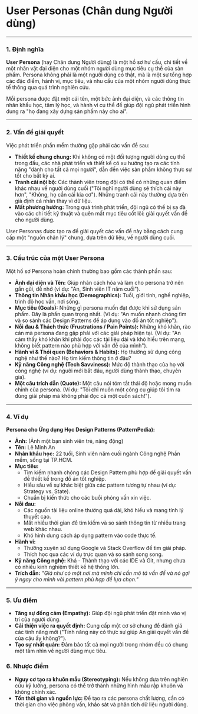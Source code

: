 # User Personas (Chân dung Người dùng)

---

### **1. Định nghĩa**

**User Persona** (hay Chân dung Người dùng) là một hồ sơ hư cấu, chi tiết về một nhân vật đại diện cho một nhóm người dùng mục tiêu cụ thể của sản phẩm. Persona không phải là một người dùng có thật, mà là một sự tổng hợp các đặc điểm, hành vi, mục tiêu, và nhu cầu của một nhóm người dùng thực tế thông qua quá trình nghiên cứu.

Mỗi persona được đặt một cái tên, một bức ảnh đại diện, và các thông tin nhân khẩu học, tâm lý học, và hành vi cụ thể để giúp đội ngũ phát triển hình dung ra "họ đang xây dựng sản phẩm này cho ai".

---

### **2. Vấn đề giải quyết**

Việc phát triển phần mềm thường gặp phải các vấn đề sau:

- **Thiết kế chung chung:** Khi không có một đối tượng người dùng cụ thể trong đầu, các nhà phát triển và thiết kế có xu hướng tạo ra các tính năng "dành cho tất cả mọi người", dẫn đến việc sản phẩm không thực sự tốt cho bất kỳ ai.
- **Tranh cãi nội bộ:** Các thành viên trong đội có thể có những quan điểm khác nhau về người dùng cuối ("Tôi nghĩ người dùng sẽ thích cái này hơn", "Không, họ cần cái kia cơ"). Những tranh cãi này thường dựa trên giả định cá nhân thay vì dữ liệu.
- **Mất phương hướng:** Trong quá trình phát triển, đội ngũ có thể bị sa đà vào các chi tiết kỹ thuật và quên mất mục tiêu cốt lõi: giải quyết vấn đề cho người dùng.

User Personas được tạo ra để giải quyết các vấn đề này bằng cách cung cấp một "nguồn chân lý" chung, dựa trên dữ liệu, về người dùng cuối.

---

### **3. Cấu trúc của một User Persona**

Một hồ sơ Persona hoàn chỉnh thường bao gồm các thành phần sau:

- **Ảnh đại diện và Tên:** Giúp nhân cách hóa và làm cho persona trở nên gần gũi, dễ nhớ (ví dụ: "An, Sinh viên IT năm cuối").
- **Thông tin Nhân khẩu học (Demographics):** Tuổi, giới tính, nghề nghiệp, trình độ học vấn, nơi sống.
- **Mục tiêu (Goals):** Những gì persona muốn đạt được khi sử dụng sản phẩm. Đây là phần quan trọng nhất. (Ví dụ: "An muốn nhanh chóng tìm và so sánh các Design Patterns để áp dụng vào đồ án tốt nghiệp").
- **Nỗi đau & Thách thức (Frustrations / Pain Points):** Những khó khăn, rào cản mà persona đang gặp phải với các giải pháp hiện tại. (Ví dụ: "An cảm thấy khó khăn khi phải đọc các tài liệu dài và khó hiểu trên mạng, không biết pattern nào phù hợp với vấn đề của mình").
- **Hành vi & Thói quen (Behaviors & Habits):** Họ thường sử dụng công nghệ như thế nào? Họ tìm kiếm thông tin ở đâu?
- **Kỹ năng Công nghệ (Tech Savviness):** Mức độ thành thạo của họ với công nghệ (ví dụ: người mới bắt đầu, người dùng thành thạo, chuyên gia).
- **Một câu trích dẫn (Quote):** Một câu nói tóm tắt thái độ hoặc mong muốn chính của persona. (Ví dụ: "Tôi chỉ muốn một công cụ giúp tôi tìm ra đúng giải pháp mà không phải đọc cả một cuốn sách!").

---

### **4. Ví dụ**

**Persona cho Ứng dụng Học Design Patterns (PatternPedia):**

- **Ảnh:** (Ảnh một bạn sinh viên trẻ, năng động)
- **Tên:** Lê Minh An
- **Nhân khẩu học:** 22 tuổi, Sinh viên năm cuối ngành Công nghệ Phần mềm, sống tại TP.HCM.
- **Mục tiêu:**
  - Tìm kiếm nhanh chóng các Design Pattern phù hợp để giải quyết vấn đề thiết kế trong đồ án tốt nghiệp.
  - Hiểu sâu về sự khác biệt giữa các pattern tương tự nhau (ví dụ: Strategy vs. State).
  - Chuẩn bị kiến thức cho các buổi phỏng vấn xin việc.
- **Nỗi đau:**
  - Các nguồn tài liệu online thường quá dài, khó hiểu và mang tính lý thuyết cao.
  - Mất nhiều thời gian để tìm kiếm và so sánh thông tin từ nhiều trang web khác nhau.
  - Khó hình dung cách áp dụng pattern vào code thực tế.
- **Hành vi:**
  - Thường xuyên sử dụng Google và Stack Overflow để tìm giải pháp.
  - Thích học qua các ví dụ trực quan và so sánh song song.
- **Kỹ năng Công nghệ:** Khá - Thành thạo với các IDE và Git, nhưng chưa có nhiều kinh nghiệm thiết kế hệ thống lớn.
- **Trích dẫn:** _"Giá như có một nơi mà mình chỉ cần mô tả vấn đề và nó gợi ý ngay cho mình vài pattern phù hợp để lựa chọn."_

---

### **5. Ưu điểm**

- **Tăng sự đồng cảm (Empathy):** Giúp đội ngũ phát triển đặt mình vào vị trí của người dùng.
- **Cải thiện việc ra quyết định:** Cung cấp một cơ sở chung để đánh giá các tính năng mới ("Tính năng này có thực sự giúp An giải quyết vấn đề của cậu ấy không?").
- **Tạo sự nhất quán:** Đảm bảo tất cả mọi người trong nhóm đều có chung một tầm nhìn về người dùng mục tiêu.

### **6. Nhược điểm**

- **Nguy cơ tạo ra khuôn mẫu (Stereotyping):** Nếu không dựa trên nghiên cứu kỹ lưỡng, persona có thể trở thành những hình mẫu rập khuôn và không chính xác.
- **Tốn thời gian và nguồn lực:** Để tạo ra các persona chất lượng, cần có thời gian cho việc phỏng vấn, khảo sát và phân tích dữ liệu người dùng.
